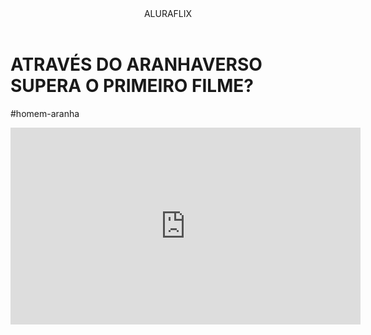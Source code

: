  <body>
    <header>ALURAFLIX</header>
    <h1>ATRAVÉS DO ARANHAVERSO SUPERA O PRIMEIRO FILME?</h1>
    <p>#homem-aranha</p>
    <iframe width="560" height="315" src="https://www.youtube.com/embed/gt_fAE1Eg2Q?si=EEv-tsY_b1B2OwKE" title="YouTube video player" frameborder="0" allow="accelerometer; autoplay; clipboard-write; encrypted-media; gyroscope; picture-in-picture; web-share" referrerpolicy="strict-origin-when-cross-origin" allowfullscreen></iframe>
</body>